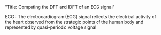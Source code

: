 
"Title:  Computing the DFT and IDFT of an ECG signal"



ECG : The electrocardiogram (ECG) signal
reflects the electrical activity of the heart
observed from the strategic points of the human body
and represented by quasi-periodic voltage signal